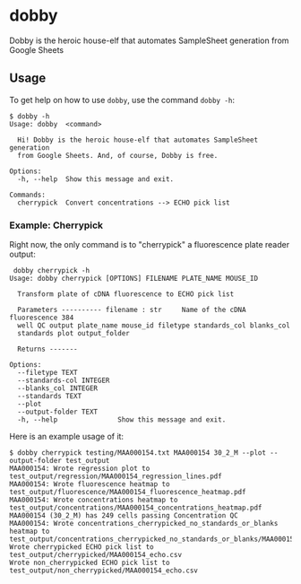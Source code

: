 # dobby
Dobby is the heroic house-elf that automates SampleSheet generation from Google Sheets

## Usage

To get help on how to use `dobby`, use the command `dobby -h`:

```
$ dobby -h 
Usage: dobby  <command>

  Hi! Dobby is the heroic house-elf that automates SampleSheet generation
  from Google Sheets. And, of course, Dobby is free.

Options:
  -h, --help  Show this message and exit.

Commands:
  cherrypick  Convert concentrations --> ECHO pick list
```

### Example: Cherrypick

Right now, the only command is to "cherrypick" a fluorescence plate reader output:

```
 dobby cherrypick -h
Usage: dobby cherrypick [OPTIONS] FILENAME PLATE_NAME MOUSE_ID

  Transform plate of cDNA fluorescence to ECHO pick list

  Parameters ---------- filename : str     Name of the cDNA fluorescence 384
  well QC output plate_name mouse_id filetype standards_col blanks_col
  standards plot output_folder

  Returns -------

Options:
  --filetype TEXT
  --standards-col INTEGER
  --blanks_col INTEGER
  --standards TEXT
  --plot
  --output-folder TEXT
  -h, --help               Show this message and exit.
```

Here is an example usage of it:


```
$ dobby cherrypick testing/MAA000154.txt MAA000154 30_2_M --plot --output-folder test_output
MAA000154: Wrote regression plot to test_output/regression/MAA000154_regression_lines.pdf
MAA000154: Wrote fluorescence heatmap to test_output/fluorescence/MAA000154_fluorescence_heatmap.pdf
MAA000154: Wrote concentrations heatmap to test_output/concentrations/MAA000154_concentrations_heatmap.pdf
MAA000154 (30_2_M) has 249 cells passing Concentration QC
MAA000154: Wrote concentrations_cherrypicked_no_standards_or_blanks heatmap to test_output/concentrations_cherrypicked_no_standards_or_blanks/MAA000154_concentrations_cherrypicked_no_standards_or_blanks_heatmap.pdf
Wrote cherrypicked ECHO pick list to test_output/cherrypicked/MAA000154_echo.csv
Wrote non_cherrypicked ECHO pick list to test_output/non_cherrypicked/MAA000154_echo.csv
```